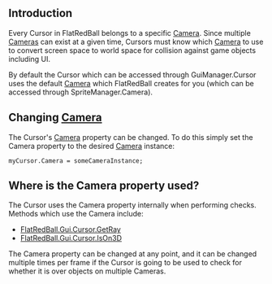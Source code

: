 ## Introduction

Every Cursor in FlatRedBall belongs to a specific [Camera](/frb/docs/index.php?title=Camera "Camera"). Since multiple [Cameras](/frb/docs/index.php?title=Camera "Camera") can exist at a given time, Cursors must know which [Camera](/frb/docs/index.php?title=Camera "Camera") to use to convert screen space to world space for collision against game objects including UI.

By default the Cursor which can be accessed through GuiManager.Cursor uses the default [Camera](/frb/docs/index.php?title=Camera "Camera") which FlatRedBall creates for you (which can be accessed through SpriteManager.Camera).

## Changing [Camera](/frb/docs/index.php?title=Camera "Camera")

The Cursor's [Camera](/frb/docs/index.php?title=Camera "Camera") property can be changed. To do this simply set the Camera property to the desired [Camera](/frb/docs/index.php?title=Camera "Camera") instance:

    myCursor.Camera = someCameraInstance;

## Where is the Camera property used?

The Cursor uses the Camera property internally when performing checks. Methods which use the Camera include:

-   [FlatRedBall.Gui.Cursor.GetRay](/frb/docs/index.php?title=FlatRedBall.Gui.Cursor.GetRay "FlatRedBall.Gui.Cursor.GetRay")
-   [FlatRedBall.Gui.Cursor.IsOn3D](/frb/docs/index.php?title=FlatRedBall.Gui.Cursor.IsOn3D "FlatRedBall.Gui.Cursor.IsOn3D")

The Camera property can be changed at any point, and it can be changed multiple times per frame if the Cursor is going to be used to check for whether it is over objects on multiple Cameras.
